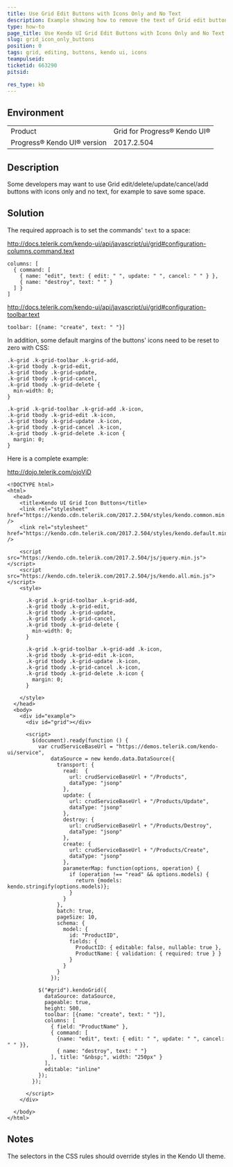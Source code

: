 ```yaml
---
title: Use Grid Edit Buttons with Icons Only and No Text
description: Example showing how to remove the text of Grid edit buttons and leave just the icons
type: how-to
page_title: Use Kendo UI Grid Edit Buttons with Icons Only and No Text
slug: grid_icon_only_buttons
position: 0
tags: grid, editing, buttons, kendo ui, icons
teampulseid:
ticketid: 663290
pitsid:

res_type: kb
---
```


## Environment

<table>
 <tr>
  <td>Product</td>
  <td>Grid for Progress® Kendo UI®</td>
 </tr>
 <tr>
  <td>Progress® Kendo UI® version</td>
  <td>2017.2.504</td>
 </tr>
</table>

## Description

Some developers may want to use Grid edit/delete/update/cancel/add buttons with icons only and no text, for example to save some space.

## Solution

The required approach is to set the commands' `text` to a space:

http://docs.telerik.com/kendo-ui/api/javascript/ui/grid#configuration-columns.command.text

    columns: [
      { command: [
        { name: "edit", text: { edit: " ", update: " ", cancel: " " } },
        { name: "destroy", text: " " }
      ] }
    ]

http://docs.telerik.com/kendo-ui/api/javascript/ui/grid#configuration-toolbar.text

    toolbar: [{name: "create", text: " "}]

In addition, some default margins of the buttons' icons need to be reset to zero with CSS:

    .k-grid .k-grid-toolbar .k-grid-add,
    .k-grid tbody .k-grid-edit,
    .k-grid tbody .k-grid-update,
    .k-grid tbody .k-grid-cancel,
    .k-grid tbody .k-grid-delete {
      min-width: 0;
    }
     
    .k-grid .k-grid-toolbar .k-grid-add .k-icon,
    .k-grid tbody .k-grid-edit .k-icon,
    .k-grid tbody .k-grid-update .k-icon,
    .k-grid tbody .k-grid-cancel .k-icon,
    .k-grid tbody .k-grid-delete .k-icon {
      margin: 0;
    }

Here is a complete example:

http://dojo.telerik.com/ojoViD

```
<!DOCTYPE html>
<html>
  <head>
    <title>Kendo UI Grid Icon Buttons</title>
    <link rel="stylesheet" href="https://kendo.cdn.telerik.com/2017.2.504/styles/kendo.common.min.css" />
    <link rel="stylesheet" href="https://kendo.cdn.telerik.com/2017.2.504/styles/kendo.default.min.css" />

    <script src="https://kendo.cdn.telerik.com/2017.2.504/js/jquery.min.js"></script>
    <script src="https://kendo.cdn.telerik.com/2017.2.504/js/kendo.all.min.js"></script>
    <style>
      
      .k-grid .k-grid-toolbar .k-grid-add,
      .k-grid tbody .k-grid-edit,
      .k-grid tbody .k-grid-update,
      .k-grid tbody .k-grid-cancel,
      .k-grid tbody .k-grid-delete {
        min-width: 0;
      }
      
      .k-grid .k-grid-toolbar .k-grid-add .k-icon,
      .k-grid tbody .k-grid-edit .k-icon,
      .k-grid tbody .k-grid-update .k-icon,
      .k-grid tbody .k-grid-cancel .k-icon,
      .k-grid tbody .k-grid-delete .k-icon {
        margin: 0;
      }
      
    </style>
  </head>
  <body>
    <div id="example">
      <div id="grid"></div>

      <script>
        $(document).ready(function () {
          var crudServiceBaseUrl = "https://demos.telerik.com/kendo-ui/service",
              dataSource = new kendo.data.DataSource({
                transport: {
                  read:  {
                    url: crudServiceBaseUrl + "/Products",
                    dataType: "jsonp"
                  },
                  update: {
                    url: crudServiceBaseUrl + "/Products/Update",
                    dataType: "jsonp"
                  },
                  destroy: {
                    url: crudServiceBaseUrl + "/Products/Destroy",
                    dataType: "jsonp"
                  },
                  create: {
                    url: crudServiceBaseUrl + "/Products/Create",
                    dataType: "jsonp"
                  },
                  parameterMap: function(options, operation) {
                    if (operation !== "read" && options.models) {
                      return {models: kendo.stringify(options.models)};
                    }
                  }
                },
                batch: true,
                pageSize: 10,
                schema: {
                  model: {
                    id: "ProductID",
                    fields: {
                      ProductID: { editable: false, nullable: true },
                      ProductName: { validation: { required: true } }
                    }
                  }
                }
              });

          $("#grid").kendoGrid({
            dataSource: dataSource,
            pageable: true,
            height: 500,
            toolbar: [{name: "create", text: " "}],
            columns: [
              { field: "ProductName" },
              { command: [
                {name: "edit", text: { edit: " ", update: " ", cancel: " " }},
                { name: "destroy", text: " "}
              ], title: "&nbsp;", width: "250px" }
            ],
            editable: "inline"
          });
        });

      </script>
    </div>

  </body>
</html>
```

## Notes

The selectors in the CSS rules should override styles in the Kendo UI theme.
